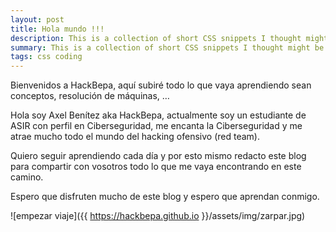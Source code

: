 ```yaml
---
layout: post
title: Hola mundo !!!
description: This is a collection of short CSS snippets I thought might be useful for beginners
summary: This is a collection of short CSS snippets I thought might be useful for beginners.
tags: css coding
---
```

Bienvenidos a HackBepa, aquí subiré todo lo que vaya aprendiendo sean conceptos, resolución de máquinas, …

Hola soy Axel Benítez aka HackBepa, actualmente soy un estudiante de ASIR con perfil en Ciberseguridad, me encanta la Ciberseguridad y me atrae mucho todo el mundo del hacking ofensivo (red team).  

Quiero seguir aprendiendo cada día y por esto mismo redacto este blog para compartir con vosotros todo lo que me vaya encontrando en este camino.

Espero que disfruten mucho de este blog y espero que aprendan conmigo.

![empezar viaje]({{ https://hackbepa.github.io }}/assets/img/zarpar.jpg)
